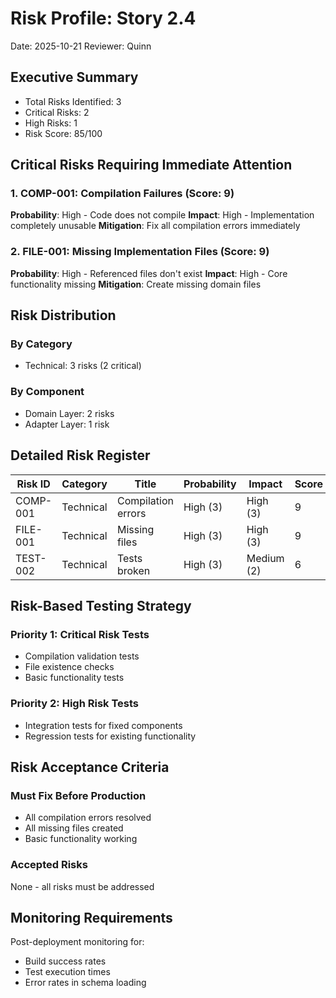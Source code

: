 # Risk Profile: Story 2.4

Date: 2025-10-21
Reviewer: Quinn

## Executive Summary

- Total Risks Identified: 3
- Critical Risks: 2
- High Risks: 1
- Risk Score: 85/100

## Critical Risks Requiring Immediate Attention

### 1. COMP-001: Compilation Failures (Score: 9)

**Probability**: High - Code does not compile
**Impact**: High - Implementation completely unusable
**Mitigation**: Fix all compilation errors immediately

### 2. FILE-001: Missing Implementation Files (Score: 9)

**Probability**: High - Referenced files don't exist
**Impact**: High - Core functionality missing
**Mitigation**: Create missing domain files

## Risk Distribution

### By Category

- Technical: 3 risks (2 critical)

### By Component

- Domain Layer: 2 risks
- Adapter Layer: 1 risk

## Detailed Risk Register

| Risk ID | Category | Title | Probability | Impact | Score | Status |
|---------|----------|-------|-------------|--------|-------|--------|
| COMP-001 | Technical | Compilation errors | High (3) | High (3) | 9 | Active |
| FILE-001 | Technical | Missing files | High (3) | High (3) | 9 | Active |
| TEST-002 | Technical | Tests broken | High (3) | Medium (2) | 6 | Active |

## Risk-Based Testing Strategy

### Priority 1: Critical Risk Tests

- Compilation validation tests
- File existence checks
- Basic functionality tests

### Priority 2: High Risk Tests

- Integration tests for fixed components
- Regression tests for existing functionality

## Risk Acceptance Criteria

### Must Fix Before Production

- All compilation errors resolved
- All missing files created
- Basic functionality working

### Accepted Risks

None - all risks must be addressed

## Monitoring Requirements

Post-deployment monitoring for:

- Build success rates
- Test execution times
- Error rates in schema loading

